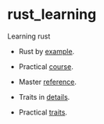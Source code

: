 # rust_learning
Learning rust 

* Rust by [example](https://doc.rust-lang.org/rust-by-example/index.html).
* Practical [course](https://rust-classes.com/preface.html).
* Master [reference](https://doc.rust-lang.org/book/title-page.html).

* Traits in [details](https://doc.rust-lang.org/book/ch10-02-traits.html).
* Practical [traits](https://learning-rust.github.io/docs/b5.impls_and_traits.html).
